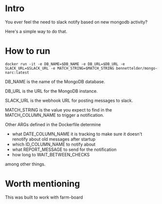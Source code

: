 # Intro

You ever feel the need to slack notify based on new mongodb activity?

Here's a simple way to do that.

# How to run

```
docker run -it -e DB_NAME=$DB_NAME -e DB_URL=$DB_URL -e SLACK_URL=$SLACK_URL -e MATCH_STRING=$MATCH_STRING bennettelder/mongo-narc:latest
```

DB_NAME is the name of the MongoDB database.

DB_URL is the URL for the MongoDB instance.

SLACK_URL is the webhook URL for posting messages to slack.

MATCH_STRING is the value you expect to find in the MATCH_COLUMN_NAME to trigger a notification.

Other ARGs defined in the Dockerfile determine
* what DATE_COLUMN_NAME it is tracking to make sure it doesn't renotify about old messages after startup
* which ID_COLUMN_NAME to notify about
* what REPORT_MESSAGE to send for the notification
* how long to WAIT_BETWEEN_CHECKS

among other things.

# Worth mentioning

This was built to work with farm-board
